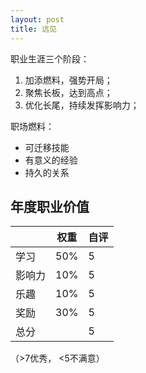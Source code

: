 ```yaml
---
layout: post
title: 远见
---
```




职业生涯三个阶段：

1. 加添燃料，强势开局；
2. 聚焦长板，达到高点；
3. 优化长尾，持续发挥影响力；

职场燃料：

* 可迁移技能
* 有意义的经验
* 持久的关系



## 年度职业价值

|        | 权重 | 自评 |
| ------ | ---- | ---- |
| 学习   | 50%  | 5    |
| 影响力 | 10%  | 5    |
| 乐趣   | 10%  | 5    |
| 奖励   | 30%  | 5    |
| 总分   |      | 5    |

（>7优秀， <5不满意）